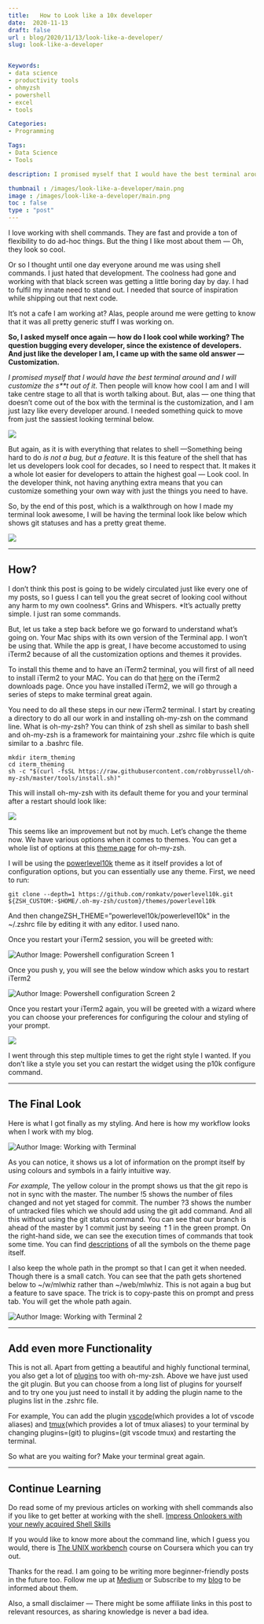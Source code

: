 ```yaml
---
title:   How to Look like a 10x developer
date:  2020-11-13
draft: false
url : blog/2020/11/13/look-like-a-developer/
slug: look-like-a-developer


Keywords:
- data science
- productivity tools
- ohmyzsh
- powershell
- excel
- tools

Categories:
- Programming

Tags:
- Data Science
- Tools

description: I promised myself that I would have the best terminal around and I will customize the shit out of it. Then people will know how cool I am and I will take centre stage to all that is worth talking about. But, alas — one thing that doesn’t come out of the box with the terminal is the customization, and I am just lazy like every developer around. I needed something quick to move from just the sassiest looking terminal below

thumbnail : /images/look-like-a-developer/main.png
image : /images/look-like-a-developer/main.png
toc : false
type : "post"
---
```



I love working with shell commands. They are fast and provide a ton of flexibility to do ad-hoc things. But the thing I like most about them — Oh, they look so cool.

Or so I thought until one day everyone around me was using shell commands. I just hated that development. The coolness had gone and working with that black screen was getting a little boring day by day. I had to fulfil my innate need to stand out. I needed that source of inspiration while shipping out that next code.

It’s not a cafe I am working at? Alas, people around me were getting to know that it was all pretty generic stuff I was working on.

**So, I asked myself once again — how do I look cool while working? **The question bugging every developer, since the existence of developers. And just like the developer I am, I came up with the same old answer —** Customization.**

*I promised myself that I would have the best terminal around and I will customize the s**t out of it*. Then people will know how cool I am and I will take centre stage to all that is worth talking about. But, alas — one thing that doesn’t come out of the box with the terminal is the customization, and I am just lazy like every developer around. I needed something quick to move from just the sassiest looking terminal below.

![](/images/look-like-a-developer/0.png)

But again, as it is with everything that relates to shell —Something being hard to do *is not a bug, but a feature*. It is this feature of the shell that has let us developers look cool for decades, so I need to respect that. It makes it a whole lot easier for developers to attain the highest goal — Look cool. In the developer think, not having anything extra means that you can customize something your own way with just the things you need to have.

So, by the end of this post, which is a walkthrough on how I made my terminal look awesome, I will be having the terminal look like below which shows git statuses and has a pretty great theme.

![](/images/look-like-a-developer/1.png)

---
## How?

I don’t think this post is going to be widely circulated just like every one of my posts, so I guess I can tell you the great secret of looking cool without any harm to my own coolness*. Grins and Whispers. *It’s actually pretty simple. I just ran some commands.

But, let us take a step back before we go forward to understand what’s going on. Your Mac ships with its own version of the Terminal app. I won’t be using that. While the app is great, I have become accustomed to using iTerm2 because of all the customization options and themes it provides.

To install this theme and to have an iTerm2 terminal, you will first of all need to install iTerm2 to your MAC. You can do that [here](https://www.iterm2.com/downloads.html) on the iTerm2 downloads page. Once you have installed iTerm2, we will go through a series of steps to make terminal great again.

You need to do all these steps in our new iTerm2 terminal. I start by creating a directory to do all our work in and installing oh-my-zsh on the command line. What is oh-my-zsh? You can think of zsh shell as similar to bash shell and oh-my-zsh is a framework for maintaining your .zshrc file which is quite similar to a .bashrc file.

    mkdir iterm_theming
    cd iterm_theming
    sh -c "$(curl -fsSL https://raw.githubusercontent.com/robbyrussell/oh-my-zsh/master/tools/install.sh)"

This will install oh-my-zsh with its default theme for you and your terminal after a restart should look like:

![](/images/look-like-a-developer/2.png)

This seems like an improvement but not by much. Let’s change the theme now. We have various options when it comes to themes. You can get a whole list of options at this [theme page](https://github.com/ohmyzsh/ohmyzsh/wiki/Themes) for oh-my-zsh.

I will be using the [powerlevel10k](https://github.com/romkatv/powerlevel10k) theme as it itself provides a lot of configuration options, but you can essentially use any theme. First, we need to run:

    git clone --depth=1 https://github.com/romkatv/powerlevel10k.git ${ZSH_CUSTOM:-$HOME/.oh-my-zsh/custom}/themes/powerlevel10k

And then changeZSH_THEME=”powerlevel10k/powerlevel10k" in the ~/.zshrc file by editing it with any editor. I used nano.

Once you restart your iTerm2 session, you will be greeted with:

![Author Image: Powershell configuration Screen 1](/images/look-like-a-developer/3.png "Author Image: Powershell configuration Screen 1")

Once you push y, you will see the below window which asks you to restart iTerm2

![Author Image: Powershell configuration Screen 2](/images/look-like-a-developer/4.png "Author Image: Powershell configuration Screen 2")

Once you restart your iTerm2 again, you will be greeted with a wizard where you can choose your preferences for configuring the colour and styling of your prompt.

![](/images/look-like-a-developer/5.gif)

I went through this step multiple times to get the right style I wanted. If you don’t like a style you set you can restart the widget using the p10k configure command.

---
## The Final Look

Here is what I got finally as my styling. And here is how my workflow looks when I work with my blog.

![Author Image: Working with Terminal](/images/look-like-a-developer/6.png "Author Image: Working with Terminal")

As you can notice, it shows us a lot of information on the prompt itself by using colours and symbols in a fairly intuitive way.

*For example,* The yellow colour in the prompt shows us that the git repo is not in sync with the master. The number !5 shows the number of files changed and not yet staged for commit. The number ?3 shows the number of untracked files which we should add using the git add command. And all this without using the git status command. You can see that our branch is ahead of the master by 1 commit just by seeing ⇡1 in the green prompt. On the right-hand side, we can see the execution times of commands that took some time. You can find [descriptions](https://github.com/romkatv/powerlevel10k#what-do-different-symbols-in-git-status-mean) of all the symbols on the theme page itself.

I also keep the whole path in the prompt so that I can get it when needed. Though there is a small catch. You can see that the path gets shortened below to ~/w/mlwhiz rather than ~/web/mlwhiz. This is not again a bug but a feature to save space. The trick is to copy-paste this on prompt and press tab. You will get the whole path again.

![Author Image: Working with Terminal 2](/images/look-like-a-developer/7.png "Author Image: Working with Terminal 2")

---

## Add even more Functionality

This is not all. Apart from getting a beautiful and highly functional terminal, you also get a lot of [plugins](https://github.com/ohmyzsh/ohmyzsh/wiki/Plugins) too with oh-my-zsh. Above we have just used the git plugin. But you can choose from a long list of plugins for yourself and to try one you just need to install it by adding the plugin name to the plugins list in the .zshrc file.

For example, You can add the plugin [vscode](https://github.com/ohmyzsh/ohmyzsh/tree/master/plugins/vscode)(which provides a lot of vscode aliases) and [tmux](https://github.com/ohmyzsh/ohmyzsh/tree/master/plugins/tmux)(which provides a lot of tmux aliases) to your terminal by changing plugins=(git) to plugins=(git vscode tmux) and restarting the terminal.

So what are you waiting for? Make your terminal great again.

---

## Continue Learning

Do read some of my previous articles on working with shell commands also if you like to get better at working with the shell.
[Impress Onlookers with your newly acquired Shell Skills](https://towardsdatascience.com/impress-onlookers-with-your-newly-acquired-shell-skills-a02effb420c2)

If you would like to know more about the command line, which I guess you would, there is [The UNIX workbench](https://coursera.pxf.io/kj1N30) course on Coursera which you can try out.

Thanks for the read. I am going to be writing more beginner-friendly posts in the future too. Follow me up at [Medium](https://mlwhiz.medium.com/?source=post_page---------------------------) or Subscribe to my [blog](mlwhiz.com) to be informed about them.

Also, a small disclaimer — There might be some affiliate links in this post to relevant resources, as sharing knowledge is never a bad idea.
